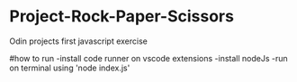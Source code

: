 # Project-Rock-Paper-Scissors
Odin projects first javascript exercise

#how to run
-install code runner on vscode extensions
-install nodeJs
-run on terminal using 'node index.js'

